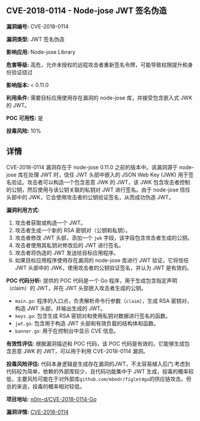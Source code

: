 ## CVE-2018-0114 - Node-jose JWT 签名伪造

**漏洞编号:** CVE-2018-0114

**漏洞类型:** JWT 签名伪造

**影响应用:** Node-jose Library

**危害等级:** 高危，允许未授权的远程攻击者重新签名令牌，可能导致权限提升和身份验证绕过

**影响版本:** < 0.11.0

**利用条件:** 需要目标应用使用存在漏洞的 node-jose 库，并接受包含嵌入式 JWK 的 JWT。

**POC 可用性:** 是

**投毒风险:** 10%

## 详情

CVE-2018-0114 漏洞存在于 node-jose 0.11.0 之前的版本中。该漏洞源于 node-jose 库在处理 JWT 时，信任 JWT 头部中嵌入的 JSON Web Key (JWK) 用于签名验证。攻击者可以构造一个包含恶意 JWK 的 JWT，该 JWK 包含攻击者控制的公钥，然后使用与该公钥关联的私钥对 JWT 进行签名。由于 node-jose 信任头部中的 JWK，它会使用攻击者的公钥验证签名，从而成功伪造 JWT。 

**漏洞利用方式:**
1.  攻击者获取或构造一个 JWT。
2.  攻击者生成一个新的 RSA 密钥对（公钥和私钥）。
3.  攻击者修改 JWT 头部，添加一个 `jwk` 字段，该字段包含攻击者生成的公钥。
4.  攻击者使用其私钥对修改后的 JWT 进行签名。
5.  攻击者将伪造的 JWT 发送给目标应用程序。
6.  如果目标应用程序使用存在漏洞的 node-jose 库进行 JWT 验证，它将信任 JWT 头部中的 JWK，使用攻击者的公钥验证签名，并认为 JWT 是有效的。

**POC 代码分析:**
提供的 POC 代码是一个 Go 程序，用于生成包含指定声明（claim）的 JWT，并在 JWT 头部嵌入攻击者生成的公钥。 

*   `main.go`:  程序的入口点，负责解析命令行参数（`claim`），生成 RSA 密钥对，构造 JWT 头部，并输出生成的 JWT。
*   `keys.go`:  包含生成 RSA 密钥对和使用私钥对数据进行签名的函数。
*   `jwt.go`:  包含用于构造 JWT 头部和有效负载的结构体和函数。
*   `banner.go`: 用于在控制台中显示 CVE 信息。

**有效性评估:**
根据漏洞描述和 POC 代码，该 POC 代码是有效的。它能够生成包含恶意 JWK 的 JWT，可以用于利用 CVE-2018-0114 漏洞。

**投毒风险评估:**
代码本身逻辑是生成存在漏洞的JWT，不太容易植入后门.考虑到代码较为简单，依赖的外部库较少，且代码功能集中于 JWT 生成，投毒的概率较低，主要风险可能在于对外部库`github.com/mbndr/figlet4go`的供应链攻击。但总的来说，投毒的概率相对较低。


**项目地址:** [n0m-d/CVE-2018-0114-Go](https://github.com/n0m-d/CVE-2018-0114-Go)

**漏洞详情:** [CVE-2018-0114](https://nvd.nist.gov/vuln/detail/CVE-2018-0114)